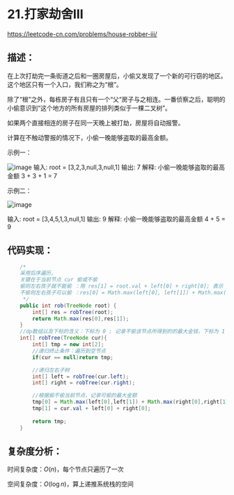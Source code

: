 # 21.打家劫舍Ⅲ

https://leetcode-cn.com/problems/house-robber-iii/

## 描述：

在上次打劫完一条街道之后和一圈房屋后，小偷又发现了一个新的可行窃的地区。这个地区只有一个入口，我们称之为“根”。

除了“根”之外，每栋房子有且只有一个“父“房子与之相连。一番侦察之后，聪明的小偷意识到“这个地方的所有房屋的排列类似于一棵二叉树”。

如果两个直接相连的房子在同一天晚上被打劫，房屋将自动报警。

计算在不触动警报的情况下，小偷一晚能够盗取的最高金额。

示例一：

![image](https://user-images.githubusercontent.com/82756242/156334523-2051b987-8863-4df0-a96f-ab698837083d.png)
输入: root = [3,2,3,null,3,null,1]
输出: 7 
解释: 小偷一晚能够盗取的最高金额 3 + 3 + 1 = 7

示例二：

![image](https://user-images.githubusercontent.com/82756242/156334643-be0385c1-5f43-48e0-bf6d-06e7b2908fea.png)

输入: root = [3,4,5,1,3,null,1]
输出: 9
解释: 小偷一晚能够盗取的最高金额 4 + 5 = 9

## 代码实现：

```java
    /*
    采用后序遍历，
    关键在于当前节点 cur 偷或不偷
    偷则左右孩子就不能偷 ：用 res[1] = root.val + left[0] + right[0]; 表示
    不偷则左右孩子可以偷 ：res[0] = Math.max(left[0], left[1]) + Math.max(right[0], right[1]);
     */
    public int rob(TreeNode root) {
        int[] res = robTree(root);
        return Math.max(res[0],res[1]);
    }
    //dp数组以及下标的含义：下标为 0 : 记录不偷该节点所得到的的最大金钱，下标为 1 : 记录偷该节点所得到的的最大金钱。
    int[] robTree(TreeNode cur){
        int[] tmp = new int[2];
        //递归终止条件：遍历到空节点
        if(cur == null)return tmp;

        //递归左右子树
        int[] left = robTree(cur.left);
        int[] right = robTree(cur.right);

        //根据偷不偷当前节点，记录可偷的最大金额
        tmp[0] = Math.max(left[0],left[1]) + Math.max(right[0],right[1]);
        tmp[1] = cur.val + left[0] + right[0];
        
        return tmp;
    }
```

## 复杂度分析：
时间复杂度：$O(n)$，每个节点只遍历了一次

空间复杂度：$O(\log n)$，算上递推系统栈的空间
